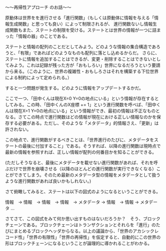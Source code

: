 〜〜再帰性アプローチ のお話〜〜

原動体は世界をを進行させる「進行関数」（もしくは原動体に情報を与える「情報生成関数」と思っても良い）によって制限されるが、
進行関数ないし情報生成関数もまた、ステートの制限を受ける。ステートとは世界の情報が一つに詰まった「情報の器」のことである。

ステートと情報の配列のことだとしてみよう。どのような情報の集合構造であろうと、「有限」であればどのようなものも配列に落とし込めるからだ。
さらに、ステートに情報を追加することはできるが、変更・削除することはできないとしてみよう。これは記録が残った方が「おもしろい」世界になるだろうという要請から来る。（このように、世界の複雑性・おもしろさはそれを構築する下位世界による制約によって定められる。）

すると一つ問題が発生する。どのように情報をアップデートするかだ。

ここで一つ、「田中くんは現在X=0 Y=0の地点にいる」という情報が存在するとしてみる。この時、「田中くんのX座標 += 1」という進行関数を呼べば、「田中くんは現在X=1 Y=0の地点にいる」という情報ができ、最初の情報は不正なものとなる。さてこの時点で進行関数はどの情報が現在における正しい情報なのかを保存する必要がある。ただし、そのような「メタデータ」的情報さえ、「更新」は許されない。

この地点で、進行関数がするべきことは、「世界進行のたびに、メタデータをステートの最後に付加すること」である。そうすれば、以降の進行関数は現時点で最新の情報を参照すれば、正しい情報が配列の何番目かを知ることができる。

(ただしそうなると、最後にメタデータを載せない進行関数があれば、それを呼ぶだけで世界を崩壊させる（以降のほとんどの進行関数が実行できなくなる）ことができてしまう。そのため最新のメタデータ型の情報をメタデータとして扱うような進行関数があれば良いかもしれない。)

さて俯瞰してみると、ステートは以下の図式のようになるということができる。

情報　-> 情報　-> 情報　-> 情報　-> メタデータ -> 情報　-> 情報 -> メタデータ ...

さてさて、この図式をみて何か思い出すものはないだろうか？　そう、ブロックチェーンである。ブロックチェーンはトランザクションとそれらを「進行」のたびにまとめるブロックヘッダからなる。以上の議論から、「世界のアカシックレコード性」「世界の有限性」「世界の再帰性」を仮定すると、自動的にこの世界の形はブロックチェーンになるということが論理的に導かれることがわかる。